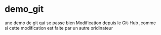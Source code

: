 # demo_git
une demo de git qui se passe bien 
Modification depuis le Git-Hub ,comme si cette modification est faite par un autre oridinateur
